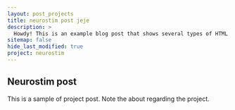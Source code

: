 ```yaml
---
layout: post_projects
title: neurostim post jeje
description: >
  Howdy! This is an example blog post that shows several types of HTML content supported in this theme.
sitemap: false
hide_last_modified: true
project: neurostim
---
```


## Neurostim post

This is a sample of project post. Note the about regarding the project.

<!--project-->


